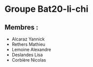 # Groupe Bat20-li-chi

## Membres : 
- Alcaraz Yannick
- Rethers Mathieu
- Lemoine Alexandre
- Deslandes Lisa
- Corbière Nicolas 
